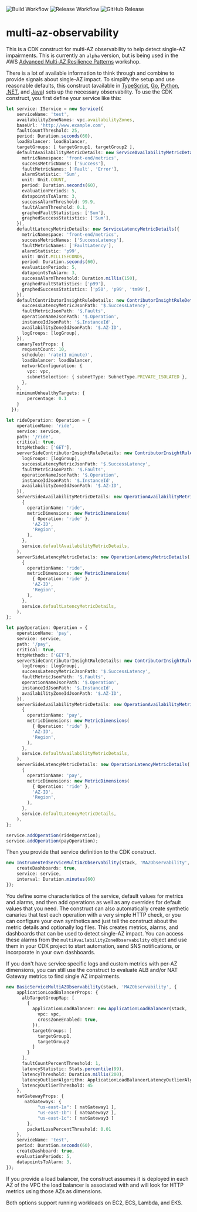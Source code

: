 ![Build Workflow](https://github.com/cdklabs/cdk-multi-az-observability/actions/workflows/build.yml/badge.svg) ![Release Workflow](https://github.com/cdklabs/cdk-multi-az-observability/actions/workflows/release.yml/badge.svg) ![GitHub Release](https://img.shields.io/github/v/release/cdklabs/cdk-multi-az-observability?include_prereleases&sort=semver&logo=github&label=version)

# multi-az-observability
This is a CDK construct for multi-AZ observability to help detect single-AZ impairments. This is currently an `alpha` version, but is being used in the AWS [Advanced Multi-AZ Resilience Patterns](https://catalog.workshops.aws/multi-az-gray-failures/en-US) workshop.

There is a lot of available information to think through and combine to provide signals about single-AZ impact. To simplify the setup and use reasonable defaults, this construct (available in [TypeScript](https://www.npmjs.com/package/@cdklabs/multi-az-observability), [Go](https://github.com/cdklabs/cdk-multi-az-observability-go), [Python](https://pypi.org/project/cdklabs.multi-az-observability/), [.NET](https://www.nuget.org/packages/Cdklabs.MultiAZObservability), and [Java](https://central.sonatype.com/artifact/io.github.cdklabs/cdk-multi-az-observability)) sets up the necessary observability. To use the CDK construct, you first define your service like this:

```typescript
let service: IService = new Service({
    serviceName: 'test',
    availabilityZoneNames: vpc.availabilityZones,
    baseUrl: 'http://www.example.com',
    faultCountThreshold: 25,
    period: Duration.seconds(60),
    loadBalancer: loadBalancer,
    targetGroups: [ targetGroup1, targetGroup2 ],
    defaultAvailabilityMetricDetails: new ServiceAvailabilityMetricDetails({
      metricNamespace: 'front-end/metrics',
      successMetricNames: ['Success'],
      faultMetricNames: ['Fault', 'Error'],
      alarmStatistic: 'Sum',
      unit: Unit.COUNT,
      period: Duration.seconds(60),
      evaluationPeriods: 5,
      datapointsToAlarm: 3,
      successAlarmThreshold: 99.9,
      faultAlarmThreshold: 0.1,
      graphedFaultStatistics: ['Sum'],
      graphedSuccessStatistics: ['Sum'],
    }),
    defaultLatencyMetricDetails: new ServiceLatencyMetricDetails({
      metricNamespace: 'front-end/metrics',
      successMetricNames: ['SuccessLatency'],
      faultMetricNames: ['FaultLatency'],
      alarmStatistic: 'p99',
      unit: Unit.MILLISECONDS,
      period: Duration.seconds(60),
      evaluationPeriods: 5,
      datapointsToAlarm: 3,
      successAlarmThreshold: Duration.millis(150),
      graphedFaultStatistics: ['p99'],
      graphedSuccessStatistics: ['p50', 'p99', 'tm99'],
    }),
    defaultContributorInsightRuleDetails: new ContributorInsightRuleDetails({
      successLatencyMetricJsonPath: '$.SuccessLatency',
      faultMetricJsonPath: '$.Faults',
      operationNameJsonPath: '$.Operation',
      instanceIdJsonPath: '$.InstanceId',
      availabilityZoneIdJsonPath: '$.AZ-ID',
      logGroups: [logGroup],
    }),
    canaryTestProps: {
      requestCount: 10,
      schedule: 'rate(1 minute)',
      loadBalancer: loadBalancer,
      networkConfiguration: {
        vpc: vpc,
        subnetSelection: { subnetType: SubnetType.PRIVATE_ISOLATED },
      },
    },
    minimumUnhealthyTargets: {
        percentage: 0.1
    }
  });

let rideOperation: Operation = {
    operationName: 'ride',
    service: service,
    path: '/ride',
    critical: true,
    httpMethods: ['GET'],
    serverSideContributorInsightRuleDetails: new ContributorInsightRuleDetails({
      logGroups: [logGroup],
      successLatencyMetricJsonPath: '$.SuccessLatency',
      faultMetricJsonPath: '$.Faults',
      operationNameJsonPath: '$.Operation',
      instanceIdJsonPath: '$.InstanceId',
      availabilityZoneIdJsonPath: '$.AZ-ID',
    }),
    serverSideAvailabilityMetricDetails: new OperationAvailabilityMetricDetails(
      {
        operationName: 'ride',
        metricDimensions: new MetricDimensions(
          { Operation: 'ride' },
          'AZ-ID',
          'Region',
        ),
      },
      service.defaultAvailabilityMetricDetails,
    ),
    serverSideLatencyMetricDetails: new OperationLatencyMetricDetails(
      {
        operationName: 'ride',
        metricDimensions: new MetricDimensions(
          { Operation: 'ride' },
          'AZ-ID',
          'Region',
        ),
      },
      service.defaultLatencyMetricDetails,
    ),
};

let payOperation: Operation = {
    operationName: 'pay',
    service: service,
    path: '/pay',
    critical: true,
    httpMethods: ['GET'],
    serverSideContributorInsightRuleDetails: new ContributorInsightRuleDetails({
      logGroups: [logGroup],
      successLatencyMetricJsonPath: '$.SuccessLatency',
      faultMetricJsonPath: '$.Faults',
      operationNameJsonPath: '$.Operation',
      instanceIdJsonPath: '$.InstanceId',
      availabilityZoneIdJsonPath: '$.AZ-ID',
    }),
    serverSideAvailabilityMetricDetails: new OperationAvailabilityMetricDetails(
      {
        operationName: 'pay',
        metricDimensions: new MetricDimensions(
          { Operation: 'ride' },
          'AZ-ID',
          'Region',
        ),
      },
      service.defaultAvailabilityMetricDetails,
    ),
    serverSideLatencyMetricDetails: new OperationLatencyMetricDetails(
      {
        operationName: 'pay',
        metricDimensions: new MetricDimensions(
          { Operation: 'ride' },
          'AZ-ID',
          'Region',
        ),
      },
      service.defaultLatencyMetricDetails,
    ),
};

service.addOperation(rideOperation);
service.addOperation(payOperation);
```

Then you provide that service definition to the CDK construct.

```typescript fixture=service
new InstrumentedServiceMultiAZObservability(stack, 'MAZObservability', {
    createDashboards: true,
    service: service,
    interval: Duration.minutes(60)
});
```

You define some characteristics of the service, default values for metrics and alarms, and then add operations as well as any overrides for default values that you need. The construct can also automatically create synthetic canaries that test each operation with a very simple HTTP check, or you can configure your own synthetics and just tell the construct about the metric details and optionally log files. This creates metrics, alarms, and dashboards that can be used to detect single-AZ impact. You can access these alarms from the `multiAvailabilityZoneObservability` object and use them in your CDK project to start automation, send SNS notifications, or incorporate in your own dashboards.

If you don't have service specific logs and custom metrics with per-AZ dimensions, you can still use the construct to evaluate ALB and/or NAT Gateway metrics to find single AZ impairments.

```typescript
new BasicServiceMultiAZObservability(stack, 'MAZObservability', {
    applicationLoadBalancerProps: {
      albTargetGroupMap: [
        {
          applicationLoadBalancer: new ApplicationLoadBalancer(stack, 'alb', {
            vpc: vpc,
            crossZoneEnabled: true,
          }),
          targetGroups: [
            targetGroup1,
            targetGroup2
          ]
        }
      ],
      faultCountPercentThreshold: 1,
      latencyStatistic: Stats.percentile(99),
      latencyThreshold: Duration.millis(200),
      latencyOutlierAlgorithm: ApplicationLoadBalancerLatencyOutlierAlgorithm.STATIC,
      latencyOutlierThreshold: 45
    },
    natGatewayProps: {
       natGateways: {
            "us-east-1a": [ natGateway1 ],
            "us-east-1b": [ natGateway2 ],
            "us-east-1c": [ natGateway3 ]
        },
        packetLossPercentThreshold: 0.01
    },
    serviceName: 'test',
    period: Duration.seconds(60),
    createDashboard: true,
    evaluationPeriods: 5,
    datapointsToAlarm: 3,
});
```

If you provide a load balancer, the construct assumes it is deployed in each AZ of the VPC the load balancer is associated with and will look for HTTP metrics using those AZs as dimensions.

Both options support running workloads on EC2, ECS, Lambda, and EKS.